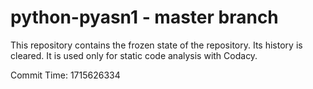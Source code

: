 # python-pyasn1 - master branch

This repository contains the frozen state of the repository.
Its history is cleared. It is used only for static code
analysis with Codacy.

Commit Time: 1715626334